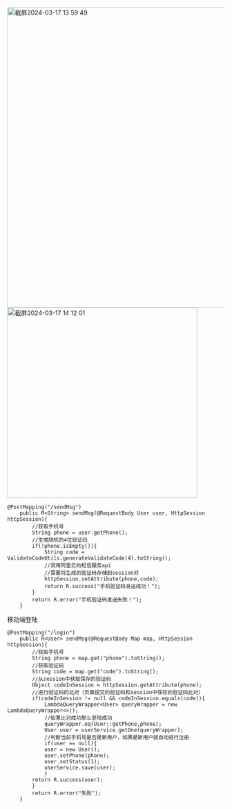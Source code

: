 <img width="694" alt="截屏2024-03-17 13 59 49" src="https://github.com/xkong-study/reggie_delivery_note/assets/100473178/0fffba2c-913e-412c-bd82-38a94e688754">

<img width="440" alt="截屏2024-03-17 14 12 01" src="https://github.com/xkong-study/reggie_delivery_note/assets/100473178/e96be0b9-1e09-4544-831c-ca979c9cf202">

```code
@PostMapping("/sendMsg")
    public R<String> sendMsg(@RequestBody User user, HttpSession httpSession){
        //获取手机号
        String phone = user.getPhone();
        //生成随机的4位验证码
        if(!phone.isEmpty()){
            String code = ValidateCodeUtils.generateValidateCode(4).toString();
            //调用阿里云的短信服务api
            //需要将生成的验证码存储到session对
            httpSession.setAttribute(phone,code);
            return R.success("手机验证码发送成功！");
        }
        return R.error("手机验证码发送失败！");
    }
```
移动端登陆    

```code
@PostMapping("/login")
    public R<User> sendMsg(@RequestBody Map map, HttpSession httpSession){
        //获取手机号
        String phone = map.get("phone").toString();
        //获取验证码
        String code = map.get("code").toString();
        //从session中获取保存的验证码
        Object codeInSession = httpSession.getAttribute(phone);
        //进行验证码的比对（页面提交的验证码和session中保存的验证码比对）
        if(codeInSession != null && codeInSession.equals(code)){
            LambdaQueryWrapper<User> queryWrapper = new LambdaQueryWrapper<>();
            //如果比对成功那么登陆成功
            queryWrapper.eq(User::getPhone,phone);
            User user = userService.getOne(queryWrapper);
            //判断当前手机号是否是新用户，如果是新用户就自动进行注册
            if(user == null){
            user = new User();
            user.setPhone(phone);
            user.setStatus(1);
            userService.save(user);
            }
        return R.success(user);
        }
        return R.error("失败");
    }
```
